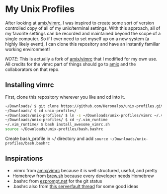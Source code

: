 # My Unix Profiles

After looking at [amix/vimrc](https://github.com/amix/vimrc), I was inspired to create some sort of version controlled copy of all of my unix/terminal 
settings. With this approach, all of my favorite settings can be recorded and maintained beyond the scope of a single computer. So if I ever need to set
myself up on a new system (a highly likely event), I can clone this repository and have an instantly familiar working environment!

*NOTE*: This is actually a fork of [amix/vimrc](https://github.com/amix/vimrc) that I modified for my own use. All credits for the vimrc part of things should
go to [amix](https://github.com/amix) and the collaborators on that repo.

## Installing vimrc

First, clone this repository wherever you like and cd into it.

```bash
~/Downloads/ $ git clone https://github.com/Heronalps/unix-profiles.git
~/Downloads/ $ cd unix-profiles/
~/Downloads/unix-profiles/ $ ln -s ~/Downloads/unix-profiles/vimrc ~/.vim_runtime
~/Downloads/unix-profiles/ $ cd ~/.vim_runtime
~/.vim_runtime/ $ bash install_awesome_vimrc.sh
source ~/Downloads/unix-profiles/bash.bashrc
```
Create bash\_profile in ~/ directory and add ``` source ~/Downloads/unix-profiles/bash.bashrc ```


## Inspirations

* .vimrc from [amix/vimrc](https://github.com/amix/vimrc) because it is well structured, useful, and pretty
* Homebrew from [brew.sh](http://brew.sh) because every developer needs Homebrew
* .bashrc from [ezprompt.net](http://ezprompt.net) for the git status
* .bashrc also from [this serverfault thread](http://serverfault.com/questions/3743/what-useful-things-can-one-add-to-ones-bashrc) for some good ideas

